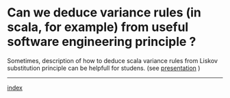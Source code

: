 

# Can we deduce variance rules (in scala, for example) from useful software engineering principle ?

Sometimes, description of how to deduce scala variance rules from Liskov substitution principle can be helpfull for studens.  (see [presentation](https://www.slideshare.net/rssh1/cocontr-variance-from-lsp) )



----------
[index](https://github.com/rssh/notes)
